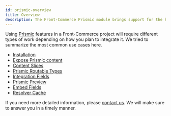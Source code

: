 ```yaml
---
id: prismic-overview
title: Overview
description: The Front-Commerce Prismic module brings support for the headless CMS Prismic to Front-Commerce. It allows exposing content coming from a Prismic repository in your GraphQL API and creates relationships with data from other systems.
---
```


Using [Prismic](https://prismic.io/) features in a Front-Commerce project will require different types of work depending on how you plan to integrate it. We tried to summarize the most common use cases here.

- [Installation](/docs/prismic/installation.html)
- [Expose Prismic content](/docs/prismic/expose-content.html)
- [Content Slices](/docs/prismic/content-slices.html)
- [Prismic Routable Types](/docs/prismic/routable-types.html)
- [Integration Fields](/docs/prismic/integration-fields.html)
- [Prismic Preview](/docs/prismic/preview.html)
- [Embed Fields](/docs/prismic/embed-fields.html)
- [Resolver Cache](/docs/prismic/resolver-cache.html)

If you need more detailed information, please <span class="intercom-launcher">[contact us](mailto:support@front-commerce.com)</span>. We will make sure to answer you in a timely manner.
